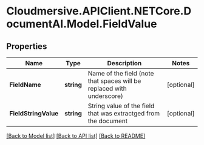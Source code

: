 # Cloudmersive.APIClient.NETCore.DocumentAI.Model.FieldValue
## Properties

Name | Type | Description | Notes
------------ | ------------- | ------------- | -------------
**FieldName** | **string** | Name of the field (note that spaces will be replaced with underscore) | [optional] 
**FieldStringValue** | **string** | String value of the field that was extractged from the document | [optional] 

[[Back to Model list]](../README.md#documentation-for-models) [[Back to API list]](../README.md#documentation-for-api-endpoints) [[Back to README]](../README.md)


